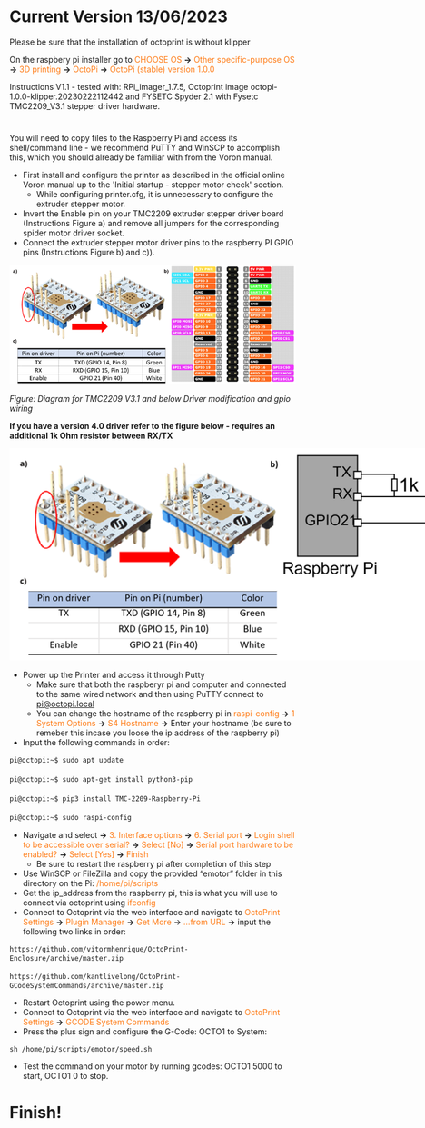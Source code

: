 # Current Version 13/06/2023

Please be sure that the installation of octoprint is without klipper

On the raspbery pi installer go to <span style="color:#FF7B15 ">CHOOSE OS </span> **→** <span style="color:#FF7B15 ">Other specific-purpose OS </span> **→** <span style="color:#FF7B15 ">3D printing </span> **→** <span style="color:#FF7B15 ">OctoPi </span> **→** <span style="color:#FF7B15 ">OctoPi (stable) version 1.0.0 </span>

Instructions V1.1 - tested with: RPi_imager_1.7.5, Octoprint image octopi-1.0.0-klipper.20230222112442 and FYSETC Spyder 2.1 with Fysetc TMC2209_V3.1 stepper driver hardware.

#

You will need to copy files to the Raspberry Pi and access its shell/command line - we recommend PuTTY and WinSCP to accomplish this, which you should already be familiar with from the Voron manual.

*   First install and configure the printer as described in the official online Voron manual up to the 'Initial startup - stepper motor check' section. 
    *   While configuring printer.cfg, it is unnecessary to configure the extruder stepper motor. 
*   Invert the Enable pin on your TMC2209 extruder stepper driver board (Instructions Figure a) and remove all jumpers for the corresponding spider motor driver socket.
*   Connect the extruder stepper motor driver pins to the raspberry PI GPIO pins (Instructions Figure b) and c)).

![hardware modification and pin connections](motor_conversion.png)

*Figure: Diagram for TMC2209 V3.1 and below Driver modification and gpio wiring*

**If you have a version 4.0 driver refer to the figure below - requires an additional 1k Ohm resistor between RX/TX**
<div style=" width:1000px">

![TMC2209 V4.0](TMC2209_v4.0.png)

</div>

*   Power up the Printer and access it through Putty
    *   Make sure that both the raspberyr pi and computer and connected to the same wired network and then using PuTTY connect to <span style="color:#FF7B15 ">pi@octopi.local</span> 
    *   You can change the hostname of the raspberry pi in <span style="color:#FF7B15 ">raspi-config </span> **→** <span style="color:#FF7B15 ">1 System Options </span> **→** <span style="color:#FF7B15 ">S4 Hostname </span> **→** Enter your hostname (be sure to remeber this incase you loose the ip address of the raspberry pi)
*   Input the following commands in order:

````sh
pi@octopi:~$ sudo apt update

pi@octopi:~$ sudo apt-get install python3-pip

pi@octopi:~$ pip3 install TMC-2209-Raspberry-Pi

pi@octopi:~$ sudo raspi-config
````
*   Navigate and select **→** <span style="color:#FF7B15 ">3. Interface options </span> **→** <span style="color:#FF7B15 "> 6. Serial port </span> **→** <span style="color:#FF7B15 ">Login shell to be accessible over serial? </span> **→** <span style="color:#FF7B15 ">Select [No] </span> **→** <span style="color:#FF7B15 ">Serial port hardware to be enabled? </span> **→** <span style="color:#FF7B15 ">Select [Yes] </span> **→** <span style="color:#FF7B15 ">Finish </span>
    *   Be sure to restart the raspberry pi after completion of this step
*   Use WinSCP or FileZilla and copy the provided “emotor” folder in this directory on the Pi: <span style="color:#FF7B15 ">/home/pi/scripts</span>
*   Get the ip_address from the raspberry pi, this is what you will use to connect via octoprint using <span style="color:#FF7B15 ">ifconfig</span>
*   Connect to Octoprint via the web interface and navigate to <span style="color:#FF7B15 ">OctoPrint Settings</span> **→** <span style="color:#FF7B15 ">Plugin Manager</span> **→** <span style="color:#FF7B15 ">Get More</span> -> <span style="color:#FF7B15 ">...from URL</span> **→** input the following two links in order:
```
https://github.com/vitormhenrique/OctoPrint-Enclosure/archive/master.zip

https://github.com/kantlivelong/OctoPrint-GCodeSystemCommands/archive/master.zip
```

*   Restart Octoprint using the power menu.
*   Connect to Octoprint via the web interface and navigate to <span style="color:#FF7B15 ">OctoPrint Settings</span> **→** <span style="color:#FF7B15 ">GCODE System Commands</span>
*   Press the plus sign and configure the G-Code: OCTO1 to System:
```
sh /home/pi/scripts/emotor/speed.sh
```
*   Test the command on your motor by running gcodes: OCTO1 5000 to start, OCTO1 0 to stop.

# Finish!

